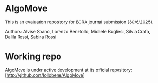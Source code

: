 # AlgoMove
This is an evaluation repository for BCRA journal submission (30/6/2025).

Authors: Alvise Spanò, Lorenzo Benetollo, Michele Bugliesi, Silvia Crafa, Dalila Ressi, Sabina Rossi

# Working repo
AlgoMove is under active development at its official repository: [http://github.com/lollobene/AlgoMove]
